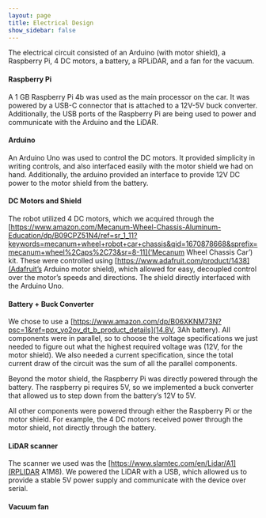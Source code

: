 ```yaml
---
layout: page
title: Electrical Design
show_sidebar: false
---
```


<!-- A detailed description of electrical design (circuit diagrams are appropriate) and any necessary analysis -->

The electrical circuit consisted of an Arduino (with motor shield), a Raspberry Pi, 4 DC motors, a battery, a RPLiDAR, and a fan for the vacuum.

#### Raspberry Pi

A 1 GB Raspberry Pi 4b was used as the main processor on the car. It was powered by a USB-C connector that is attached to a 12V-5V buck converter. Additionally, the USB ports of the Raspberry Pi are being used to power and communicate with the Arduino and the LiDAR.

#### Arduino

An Arduino Uno was used to control the DC motors. It provided simplicity in writing controls, and also interfaced easily with the motor shield we had on hand. Additionally, the arduino provided an interface to provide 12V DC power to the motor shield from the battery.

#### DC Motors and Shield

The robot utilized 4 DC motors, which we acquired through the [https://www.amazon.com/Mecanum-Wheel-Chassis-Aluminum-Education/dp/B09CPZ51N4/ref=sr_1_11?keywords=mecanum+wheel+robot+car+chassis&qid=1670878668&sprefix=mecanum+wheel%2Caps%2C73&sr=8-11](‘Mecanum Wheel Chassis Car’) kit. These were controlled using [https://www.adafruit.com/product/1438](Adafruit’s Arduino motor shield), which allowed for easy, decoupled control over the motor’s speeds and directions. The shield directly interfaced with the Arduino Uno.

#### Battery + Buck Converter

We chose to use a [https://www.amazon.com/dp/B06XKNM73N?psc=1&ref=ppx_yo2ov_dt_b_product_details](14.8V, 3Ah battery). All components were in parallel, so to choose the voltage specifications we just needed to figure out what the highest required voltage was (12V, for the motor shield). We also needed a current specification, since the total current draw of the circuit was the sum of all the parallel components.

Beyond the motor shield, the Raspberry Pi was directly powered through the battery. The raspberry pi requires 5V, so we implemented a buck converter that allowed us to step down from the battery’s 12V to 5V.

All other components were powered through either the Raspberry Pi or the motor shield. For example, the 4 DC motors received power through the motor shield, not directly through the battery.

#### LiDAR scanner

The scanner we used was the [https://www.slamtec.com/en/Lidar/A1](RPLIDAR A1M8). We powered the LiDAR with a USB, which allowed us to provide a stable 5V power supply and communicate with the device over serial.

#### Vacuum fan